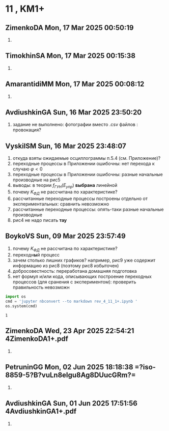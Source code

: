 # **11 , KM1+**

## ZimenkoDA	Mon, 17 Mar 2025 00:50:19

1. 

## TimokhinSA	Mon, 17 Mar 2025 00:15:38

1. 

## AmarantidiMM	Mon, 17 Mar 2025 00:08:12

1. 

## AvdiushkinGA	Sun, 16 Mar 2025 23:50:20

1. задание не выполнено: фотографии вместо .csv файлов : провокация?

## VyskilSM	Sun, 16 Mar 2025 23:48:07

1. откуда взяты ожидаемые осциллограммы п.5.4 (см. Приложение)?
2. переходные процессы в Приложении ошибочны: нет перехода к случаю $\varphi<0$ 
3. переходные процессы в Приложении ошибочны: разные начальные производные на рис5
4. выводы: в теории $f_{ГУН} (E_{упр})$ **выбрана** линейной
5. почему  $K_{ФД}$ не рассчитана по характеристике?
6. рассчитанные переходные процессы построены отдельно от экспериментальных: сравнить невозможно 
7. рассчитанные переходные процессы: опять-таки разные начальные производные
8. рис4 не надо писать **тау**  

## BoykoVS	Sun, 09 Mar 2025 23:57:49

1. почему  $K_{ФД}$ не рассчитана по характеристике?
2. переходн**ы**й процесс
3. зачем столько лишних графиков? например, рис9 уже содержит информацию из рис8 (поэтому рис8 избыточен)
4. добросовестность: переработана домашняя подготовка
5. нет формул и/или кода, описывающих построение переходных процессов (для сранения с экспериментом): проверить правильность невозможн 


```python
import os 
cmd = 'jupyter nbconvert --to markdown rev_4_11_1+.ipynb '
os.system(cmd)
```




    1



## ZimenkoDA	Wed, 23 Apr 2025 22:54:21	4ZimenkoDA1+.pdf

1. 

## PetruninGG	Mon, 02 Jun 2025 18:18:38	=?iso-8859-5?B?vuLn8eIgu8Ag8DUucGRm?=

1. 

## AvdiushkinGA	Sun, 01 Jun 2025 17:51:56	4AvdiushkinGA1+.pdf

1. 
